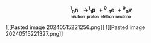 
<p style="text-align:center"><strong><sup>1</sup></strong><strong><sub>0</sub></strong><strong>n &nbsp;&nbsp;&nbsp;</strong><strong>→</strong><strong><sup>1</sup><sub>1</sub>p &nbsp;&nbsp;+ <sup>0</sup><sub>-1</sub>e &nbsp;&nbsp;+ <sup>0</sup><sub>0</sub></strong><strong>ν</strong><br>
<span style="font-size:10px"><strong>nêutron &nbsp;</strong><strong>próton &nbsp;elétron &nbsp;neutrino</strong></span></p>
![[Pasted image 20240515221256.png]]
![[Pasted image 20240515221327.png]]
